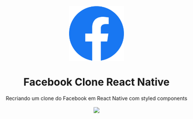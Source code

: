 <h1 align="center">
  <img src="/assets/logo.png" width="150">
<br>
<br>
Facebook Clone React Native
</h1>

<p align="center">Recriando um clone do Facebook em React Native com styled components</p>

<div align="center">
   <a href="https://www.youtube.com/watch?v=yLnRIeaLeBY">
   <img align="center" src="/assets/app.gif" width="230px">
   </a>

</div>